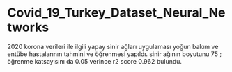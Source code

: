 # Covid_19_Turkey_Dataset_Neural_Networks
2020 korona verileri ile ilgili yapay sinir ağları uygulaması
yoğun bakım ve entübe hastalarının tahmini ve öğrenmesi yapıldı.
sinir ağının boyutunu 75 ; öğrenme katsayısını da 0.05 verince r2 score 0.962 bulundu.
